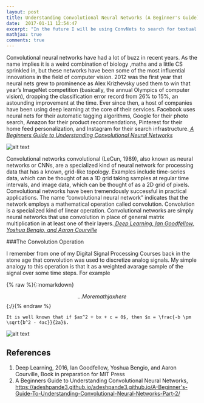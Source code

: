 ```yaml
---
layout: post
title: Understanding Convolutional Neural Networks (A Beginner's Guide)
date:  2017-01-11 12:54:47
excerpt: "In the future I will be using ConvNets to search for textual patterns and before digging into this work I would like to just create a short introduction on the topic"
mathjax: true
comments: true
---
```


Convolutional neural networks have had a lot of buzz in recent years. As the name implies it is a weird combination of biology ,maths and a little CS sprinkled in, but these networks have been some of the most influential innovations in the field of computer vision. 2012 was the first year that neural nets grew to prominence as Alex Krizhevsky used them to win that year’s ImageNet competition (basically, the annual Olympics of computer vision), dropping the classification error record from 26% to 15%, an astounding improvement at the time. Ever since then, a host of companies have been using deep learning at the core of their services. Facebook uses neural nets for their automatic tagging algorithms, Google for their photo search, Amazon for their product recommendations, Pinterest for their home feed personalization, and Instagram for their search infrastructure.<cite>[ A Beginners Guide to Understanding Convolutional Neural Networks][2]</cite>

![alt text](https://adeshpande3.github.io/assets/Cover.png "Illustration of convolutional nets")

Convolutional networks convolutional (LeCun, 1989), also known as neural networks or CNNs, are a specialized kind of neural network for processing data that has a known, grid-like topology. Examples include time-series data, which can be thought of as a 1D grid taking samples at regular time intervals, and image data, which can be thought of as a 2D grid of pixels. Convolutional networks have been tremendously successful in practical applications. The name “convolutional neural
network” indicates that the network employs a mathematical operation called convolution. Convolution is a specialized kind of linear operation. Convolutional networks are simply neural networks that use convolution in place of general matrix multiplication in at least one of their layers.<cite>[ Deep Learning, Ian Goodfellow, Yoshua Bengio, and Aaron Courville][1]</cite>

###The Convolution Operation

I remember from one of my Digital Signal Processing Courses back in the stone age that convolution was used to discretize analog signals. My simple analogy to this operation is that it as a weighted avarage sample of the signal over some time steps. For example

{% raw %}{::nomarkdown}
    <div>
    $$
    \newcommand{\lolli}{\multimap}
    \newcommand{\tensor}{\otimes}
    ... More mathjax here
    $$
    </div>
{:/}{% endraw %}


    It is well known that if $ax^2 + bx + c = 0$, then $x = \frac{-b \pm \sqrt{b^2 - 4ac}}{2a}$.

![alt text](https://ujwlkarn.files.wordpress.com/2016/08/giphy.gif?w=748 "Illustration of convolutional nets")

[1]:http://www.deeplearningbook.org
[2]:https://adeshpande3.github.io/adeshpande3.github.io/A-Beginner's-Guide-To-Understanding-Convolutional-Neural-Networks-Part-2/

## References
1. Deep Learning, 2016, Ian Goodfellow, Yoshua Bengio, and Aaron Courville, Book in preparation for MIT Press
2. A Beginners Guide to Understanding Convolutional Neural Networks, https://adeshpande3.github.io/adeshpande3.github.io/A-Beginner's-Guide-To-Understanding-Convolutional-Neural-Networks-Part-2/





